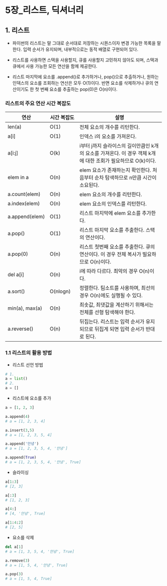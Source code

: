 # 5장_리스트, 딕셔너리

## 1. 리스트
- 파이썬의 리스트는 말 그대로 순서대로 저장하는 시퀀스이자 변경 가능한 목록을 말한다. 입력 순서가 유지되며, 내부적으로는 동적 배열로 구현되어 있다.

- 리스트를 사용하면 스택을 사용할지, 큐를 사용할지 고민하지 않아도 되며, 스택과 큐에서 사용 가능한 모든 연산을 함께 제공한다.

- 리스트 마지막에 요소를 .append()로 추가하거나, pop()으로 추출하거나, 원하는 인덱스의 요소를 조회하는 연산은 모두 O(1)이다. 반면 요소를 삭제하거나 큐의 연산이기도 한 첫 번째 요소를 추출하는 pop(0)은 O(n)이다. 

### 리스트의 주요 연산 시간 복잡도
|연산|시간 복잡도 |설명|
|-------|------|---|
|len(a)|O(1)|전체 요소의 개수를 리턴한다.|
|a[i]|O(1)|인덱스 i의 요소를 가져온다.|
|a[i:j]|O(k)|i부터 j까지 슬라이스의 길이만큼인 k개의 요소를 가져온다. 이 경우 객체 k개에 대한 조회가 필요하므로 O(k)이다.|
|elem in a &nbsp;&nbsp;|O(n)|elem 요소가 존재하는지 확인한다. 처음부터 순차 탐색하므로 n만큼 시간이 소요된다.|
|a.count(elem)|O(n)|elem 요소의 개수를 리턴한다.|
|a.index(elem)|O(n)|elem 요소의 인덱스를 리턴한다.|
|a.append(elem)|O(1)|리스트 마지막에 elem 요소를 추가한다.|
|a.pop()|O(1)|리스트 마지막 요소를 추출한다. 스택의 연산이다.|
|a.pop(0)|O(n)|리스트 첫번째 요소를 추출한다. 큐의 연산이다. 이 경우 전체 복사가 빌요하므로 O(n)이다.|
|del a[i]|O(n)|i에 따라 다르다. 최악의 경우 O(n)이다.|
|a.sort()|O(nlogn)&nbsp;&nbsp;&nbsp;|정렬한다. 팀소트를 사용하며, 최선의 경우 O(n)에도 실행될 수 있다.|
|min(a), max(a)|O(n)|최솟값, 최댓값을 계산하기 위해서는 전체를 선형 탐색해야 한다.|
|a.reverse()|O(n)|뒤집는다. 리스트는 입력 순서가 유지되므로 뒤집게 되면 입력 순서가 반대로 된다.|

### 1.1 리스트의 활용 방법
- 리스트 선언 방법
```py
# 1.
a = list()
# 2. 
a = []
```

- 리스트에 요소를 추가
```py
a = [1, 2, 3]

a.append(4)
# a = [1, 2, 3, 4]

a.insert(3,5)
# a = [1, 2, 3, 5, 4]

a.append('안녕')
# a = [1, 2, 3, 5, 4, '안녕']

a.append(True)
# a = [1, 2, 3, 5, 4, '안녕', True]
```

- 슬라이싱
```py
a[1:3]
# [2, 3]

a[:3]
# [1, 2, 3]

a[4:]
# [4, '안녕', True]

a[1:4:2]
# [2, 5]
```

- 요소를 삭제
```py
del a[1]
# a = [1, 3, 5, 4, '안녕', True]

a.remove(3)
# a = [1, 5, 4, '안녕', True]

a.pop(3)
# a = [1, 5, 4, True]
```
